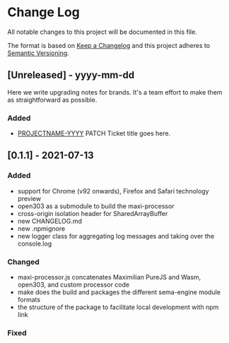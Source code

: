 # Change Log
All notable changes to this project will be documented in this file.

The format is based on [Keep a Changelog](http://keepachangelog.com/)
and this project adheres to [Semantic Versioning](http://semver.org/).

## [Unreleased] - yyyy-mm-dd

Here we write upgrading notes for brands. It's a team effort to make them as
straightforward as possible.


### Added

- [PROJECTNAME-YYYY](http://tickets.projectname.com/browse/PROJECTNAME-YYYY)
  PATCH Ticket title goes here.


## [0.1.1] - 2021-07-13

### Added
- support for Chrome (v92 onwards), Firefox and Safari technology preview
- open303 as a submodule to build the maxi-processor
- cross-origin isolation header for SharedArrayBuffer
- new CHANGELOG.md
- new .npmignore
- new logger class for aggregating log messages and taking over the console.log

### Changed

- maxi-processor.js concatenates Maximilian PureJS and Wasm, open303, and custom processor code
- make does the build and packages the different sema-engine module formats
- the structure of the package to facilitate local development with npm link

### Fixed
